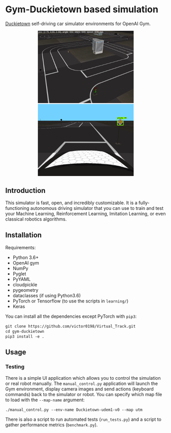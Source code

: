 # Gym-Duckietown based simulation

[Duckietown](http://duckietown.org/) self-driving car simulator environments for OpenAI Gym.

<p align="center">
<img src="media/top_View.png" width="300px"><br>
<img src="media/utm_stop_731.png" width="300px"><br>
</p>


## Introduction

This simulator is fast, open, and incredibly customizable. It is a fully-functioning autonomous driving simulator that you can use to train and test your Machine Learning, Reinforcement Learning, Imitation Learning, or even classical robotics algorithms. 

## Installation

Requirements:
- Python 3.6+
- OpenAI gym
- NumPy
- Pyglet
- PyYAML
- cloudpickle
- pygeometry
- dataclasses (if using Python3.6)
- PyTorch or Tensorflow (to use the scripts in `learning/`)
- Keras

You can install all the dependencies except PyTorch with `pip3`:

```
git clone https://github.com/victor0198/Virtual_Track.git
cd gym-duckietown
pip3 install -e .
```

## Usage

### Testing

There is a simple UI application which allows you to control the simulation or real robot manually. The `manual_control.py` application will launch the Gym environment, display camera images and send actions (keyboard commands) back to the simulator or robot. You can specify which map file to load with the `--map-name` argument:

```
./manual_control.py --env-name Duckietown-udem1-v0 --map utm
```

There is also a script to run automated tests (`run_tests.py`) and a script to gather performance metrics (`benchmark.py`).


